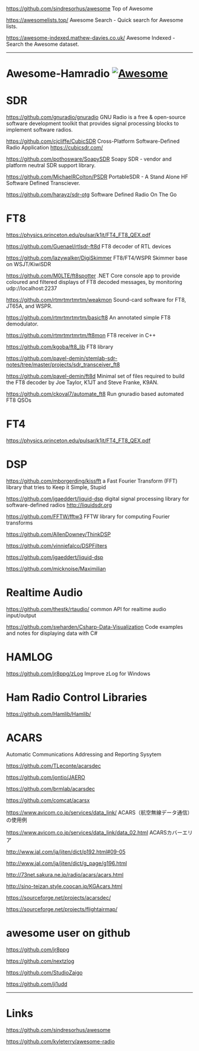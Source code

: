 https://github.com/sindresorhus/awesome Top of Awesome

https://awesomelists.top/   Awesome Search - Quick search for Awesome lists.

https://awesome-indexed.mathew-davies.co.uk/   Awesome Indexed - Search the Awesome dataset.

---

# Awesome-Hamradio   [![Awesome](https://awesome.re/badge.svg)](https://awesome.re)

# SDR

https://github.com/gnuradio/gnuradio  GNU Radio is a free & open-source software development toolkit that provides signal processing blocks to implement software radios.

https://github.com/cjcliffe/CubicSDR Cross-Platform Software-Defined Radio Application https://cubicsdr.com/

https://github.com/pothosware/SoapySDR Soapy SDR - vendor and platform neutral SDR support library.

https://github.com/MichaelRColton/PSDR PortableSDR - A Stand Alone HF Software Defined Transciever.

https://github.com/harayz/sdr-otg Software Defined Radio On The Go

# FT8

https://physics.princeton.edu/pulsar/k1jt/FT4_FT8_QEX.pdf

https://github.com/Guenael/rtlsdr-ft8d    FT8 decoder of RTL devices

https://github.com/lazywalker/DigiSkimmer   FT8/FT4/WSPR Skimmer base on WSJT/KiwiSDR

https://github.com/M0LTE/ft8spotter   .NET Core console app to provide coloured and filtered displays of FT8 decoded messages, by monitoring udp://localhost:2237

https://github.com/rtmrtmrtmrtm/weakmon   Sound-card software for FT8, JT65A, and WSPR.

https://github.com/rtmrtmrtmrtm/basicft8    An annotated simple FT8 demodulator.

https://github.com/rtmrtmrtmrtm/ft8mon    FT8 receiver in C++

https://github.com/kgoba/ft8_lib FT8 library

https://github.com/pavel-demin/stemlab-sdr-notes/tree/master/projects/sdr_transceiver_ft8

https://github.com/pavel-demin/ft8d  Minimal set of files required to build the FT8 decoder by Joe Taylor, K1JT and Steve Franke, K9AN.

https://github.com/ckoval7/automate_ft8   Run gnuradio based automated FT8 QSOs

# FT4

https://physics.princeton.edu/pulsar/k1jt/FT4_FT8_QEX.pdf

# DSP

https://github.com/mborgerding/kissfft   a Fast Fourier Transform (FFT) library that tries to Keep it Simple, Stupid

https://github.com/jgaeddert/liquid-dsp digital signal processing library for software-defined radios http://liquidsdr.org

https://github.com/FFTW/fftw3 FFTW library for computing Fourier transforms

https://github.com/AllenDowney/ThinkDSP

https://github.com/vinniefalco/DSPFilters

https://github.com/jgaeddert/liquid-dsp

https://github.com/micknoise/Maximilian

# Realtime Audio

https://github.com/thestk/rtaudio/ common API for realtime audio input/output

https://github.com/swharden/Csharp-Data-Visualization Code examples and notes for displaying data with C#

# HAMLOG

https://github.com/jr8ppg/zLog  Improve zLog for Windows

# Ham Radio Control Libraries

https://github.com/Hamlib/Hamlib/

# ACARS

Automatic Communications Addressing and Reporting Sysytem

https://github.com/TLeconte/acarsdec

https://github.com/jontio/JAERO

https://github.com/brmlab/acarsdec

https://github.com/comcat/acarsx

https://www.avicom.co.jp/services/data_link/ ACARS（航空無線データ通信）の使用例

https://www.avicom.co.jp/services/data_link/data_02.html ACARSカバーエリア

http://www.jal.com/ja/jiten/dict/p192.html#09-05

http://www.jal.com/ja/jiten/dict/g_page/g196.html

http://73net.sakura.ne.jp/radio/acars/acars.html

http://sino-teizan.style.coocan.jp/KGAcars.html

https://sourceforge.net/projects/acarsdec/

https://sourceforge.net/projects/flightairmap/

# awesome user on github

https://github.com/jr8ppg

https://github.com/nextzlog

https://github.com/StudioZaigo

https://github.com/ji1udd

---

# Links

https://github.com/sindresorhus/awesome

https://github.com/kyleterry/awesome-radio



